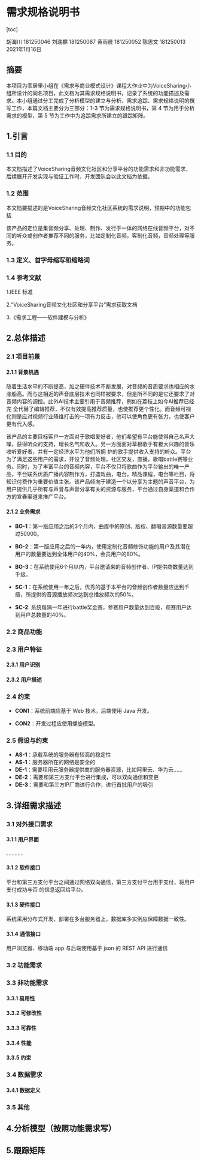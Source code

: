 # 需求规格说明书

[toc]

胡海川 181250046
刘瑞麒 181250087
黄雨晨 181250052
陈思文 181250013
2021年1月16日



## 摘要

 本项目为零居里小组在《需求与商业模式设计》课程大作业中为VoiceSharing小组所设计的同名项目，此文档为其需求规格说明书，记录了系统的功能描述及需求。本小组通过分工完成了分析模型的建立与分析、需求追踪、需求规格说明的撰写工作，本篇文档主要分为三部分：1-3 节为需求规格说明书，第 4 节为用于分析需求的模型，第 5 节为工作中为追踪需求所建立的跟踪矩阵。

## 1.引言

### 1.1 目的

本文档描述了VoiceSharing音频文化社区和分享平台的功能需求和非功能需求，后续展开开发实现与验证工作时，开发团队会以此文档为依据。

### 1.2 范围

本文档要描述的是VoiceSharing音频文化社区系统的需求说明，预期中的功能包括

该产品的定位是集音频分享、处理、制作、发行于一体的网络在线音频平台，对不同的听众或创作者推荐不同的服务，比如定制化音频，客制化音频，音频处理等服务。

### 1.3 定义、首字母缩写和缩略词



### 1.4 参考文献

1.IEEE 标准

2.“VoiceSharing音频文化社区和分享平台”需求获取文档

3.《需求工程——软件建模与分析》

## 2.总体描述

### 2.1 项目前景

#### 2.1.1 背景机遇

随着生活水平的不断提高，加之硬件技术不断发展，对音频的音质要求也相应的水涨船高。而与这相近的声音底层技术也同样被要求，但是所不同的是它还要求了对音频内容的调控。此外AI技术主要引用于音频推荐，例如在荔枝上如今AI推荐已经完 全代替了编辑推荐，不仅有效提高推荐质量，也使推荐更个性化。而音频可视化则是应对视频行业降维打击的一项有力反击，他可以使角色更有张力，也使客户更有代入感。

该产品的主要目标客户一方面对于歌唱爱好者，他们希望有平台能使得自己名声大噪，获得听众的支持，增长名气和收入。另一方面面对草根歌手有极大兴趣的音乐收听爱好者，并有一定经济水平为他们所拥 护的歌手提供收入支持的听众。平台为了满足这些用户的需求，开设了音频处理，社区交友，直播，歌唱battle赛等业务。同时，为了丰富平台的音频内容，平台不仅只将歌曲作为平台输出的唯一产品，平台联系优质广播内容制作方，打造戏曲，电台，精品课程，电台等栏目，将知识付费作为重要价值主张。该产品倾向于建造一个以分享为主题的声音平台，为用户提供几乎所有与声音与声音分享有关的资源与服务，平台通过自身渠道和合作方的宣春渠道来推广平台。

#### 2.1.2 业务需求

+ **BO-1**：第一版应用之后的3个月内，曲库中的原创、版权、翻唱音源数量要超过50000。

+ **BO-2**：第一版应用之后的一年内，使用定制化音频修饰功能的用户及其潜在用户的数量要达到全体用户的40%，会员用户的80%。

+ **BO-3**：在系统使用6个月以内，平台邀请来的音频创作者、IP提供商数量达到千级。

+ **SC-1**：在系统使用一年之后，优秀的基于本平台的音频创作者数量应达到千级，所提供的音源播放频次达到总播放频次的50%。

+ **SC-2**: 系统每隔一年进行battle奖金赛，参赛用户数量达到百级，观赛用户达到用户总数量的40%。

### 2.2 商品功能



### 2.3 用户特征

#### 2.3.1 用户识别



#### 2.3.2 用户描述



### 2.4 约束

+ **CON1**：系统前端应基于 Web 技术，后端使用 Java 开发。

+ **CON2**：开发过程应使用螺旋模型。

### 2.5 假设与约束

+ **AS-1**：承载系统的服务器有较高的稳定性
+ **AS-1**：服务器所在的网络是安全的
+ **DE-1**：需要租用云服务器提供商的服务器资源，比如阿里云、华为云……
+ **DE-2**：需要和第三方支付平台进行集成，可以双向通信和变更
+ **DE-3**：需要和第三方IP厂商进行合作，进行首批用户的吸引



## 3.详细需求描述

### 3.1 对外接口需求

#### 3.1.1 用户界面

<img src="/Users/liuruiqi/Documents/document/大三/软件需求与商业模式创新/作业/xuqiu/需求规格说明/pic/用户界面/搜索页面.png" style="zoom:25%;" />

<img src="/Users/liuruiqi/Documents/document/大三/软件需求与商业模式创新/作业/xuqiu/需求规格说明/pic/用户界面/音频播放页面.png" style="zoom:25%;" />

<img src="/Users/liuruiqi/Documents/document/大三/软件需求与商业模式创新/作业/xuqiu/需求规格说明/pic/用户界面/音频处理页面.png" style="zoom:25%;" />

<img src="/Users/liuruiqi/Documents/document/大三/软件需求与商业模式创新/作业/xuqiu/需求规格说明/pic/用户界面/音频分类页面.png" style="zoom:25%;" />

<img src="/Users/liuruiqi/Documents/document/大三/软件需求与商业模式创新/作业/xuqiu/需求规格说明/pic/用户界面/主页.png" style="zoom:25%;" />

<img src="/Users/liuruiqi/Documents/document/大三/软件需求与商业模式创新/作业/xuqiu/需求规格说明/pic/用户界面/battle奖金赛页面.png" style="zoom:25%;" />



#### 3.1.2 软件接口

平台和第三方支付平台之间通过网络双向通信，第三方支付平台用于支付，将用户支付成功与否 的信息返回给平台。

#### 3.1.3 硬件接口

系统采用分布式开发，部署在多台服务器上，数据库多实例应保障数据一致性。

#### 3.1.4 通信接口

用户浏览器、移动端 app 与后端使用基于 json 的 REST API 进行通信

### 3.2 功能需求

### 3.3 非功能需求

#### 3.3.1 易用性

#### 3.3.2 可修改性

#### 3.3.3 可靠性

#### 3.3.4 性能

#### 3.3.5 约束

### 3.4 数据需求

#### 3.4.1 数据定义

### 3.5 其他



## 4.分析模型（按照功能需求写）

## 5.跟踪矩阵

